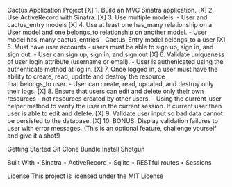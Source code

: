 Cactus Application Project
	[X] 1. Build an MVC Sinatra application.
	[X] 2. Use ActiveRecord with Sinatra.
	[X] 3. Use multiple models.
		- User and cactus_entry models
	[X] 4. Use at least one has_many relationship on a User model and 			   one belongs_to relationship on another model.
		- User model has_many cactus_entries
		- Cactus_Entry model belongs_to a user
	[X] 5. Must have user accounts - users must be able to sign up, sign in, and sign out.
		- User can sign up, sign in, and sign out
	[X] 6. Validate uniqueness of user login attribute (username or email).
		- User is authenicated using the authenticate method at log in.
	[X] 7. Once logged in, a user must have the ability to create, read, update and destroy the resource that belongs_to user.
		- User can create, read, updated, and destroy only their logs.
	[X] 8. Ensure that users can edit and delete only their own resources - not resources created by other users.
		- Using the current_user helper method to verify the user in the current session.  If current user then user is able to edit and delete.
	[X] 9. Validate user input so bad data cannot be persisted to the database.
	[X] 10. BONUS: Display validation failures to user with error messages. (This is an optional feature, challenge yourself and give it a shot!)


Getting Started
Git Clone
Bundle Install
Shotgun

Built With
	• Sinatra
	• ActiveRecord
	• Sqlite
	• RESTful routes
	• Sessions
	
License
This project is licensed under the MIT License

